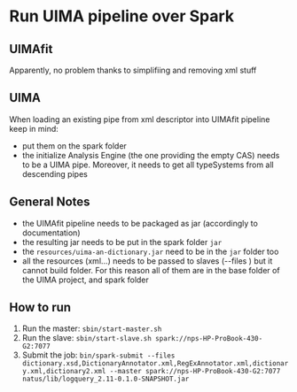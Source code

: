 Run UIMA pipeline over Spark
==============================

UIMAfit
-------

Apparently, no problem thanks to simplifiing and removing xml stuff

UIMA
----

When loading an existing pipe from xml descriptor into UIMAfit pipeline keep in mind:

- put them on the spark folder
- the initialize Analysis Engine (the one providing the empty CAS) needs to be
  a UIMA pipe. Moreover, it needs to get all typeSystems from all descending
  pipes

General Notes
-------------

- the UIMAfit pipeline needs to be packaged as jar (accordingly to documentation)
- the resulting jar needs to be put in the spark folder `jar`
- the `resources/uima-an-dictionary.jar` need to be in the `jar` folder too
- all the resources (xml...) needs to be passed to slaves (--files ) but it cannot build folder. For this reason all of them are in the base folder of the UIMA project, and spark folder


How to run
----------

1. Run the master:  `sbin/start-master.sh`
1. Run the slave:   `sbin/start-slave.sh spark://nps-HP-ProBook-430-G2:7077`
1. Submit the job:  `bin/spark-submit --files dictionary.xsd,DictionaryAnnotator.xml,RegExAnnotator.xml,dictionary.xml,dictionary2.xml --master spark://nps-HP-ProBook-430-G2:7077 natus/lib/logquery_2.11-0.1.0-SNAPSHOT.jar`
